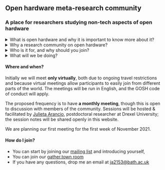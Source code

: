 ## Open hardware meta-research community 
### A place for researchers studying non-tech aspects of open hardware
 
<details>
  <summary>What is open hardware and why it is important to know more about it?</summary>

 Open Hardware, or the practice of openly sharing designs, instructions, and manufacturing files for objects and devices, is gaining momentum worldwide. Researchers and developers around the world are producing openly licensed hardware in a diversity of disciplines; academic production of open hardware has dramatically increased in the last 5 years. Open hardware for science is emerging as a young but promising field, supported by transnational networks, dedicated peer-reviewed publication venues, and forthcoming policy recommendations. 

Although the number of research projects and available academic literature in open hardware is growing, research on the non-technical aspects of the practice is still scarce. Grassroots communities like the Gathering for Open Science Hardware acknowledge this gap, highlighting the need for a collaborative research agenda that includes the multiple and diverse aspects of open hardware practice. 

From a wide diversity of settings, scales and mindsets, researchers around the world are contributing to advance various aspects of research on open hardware. Some of the areas explored by early work comprise the study of collaboration dynamics in open hardware projects, analysis of documentation quality and use of licenses, business models in contrast with open-source software, and documentation of experiences with open hardware in citizen science. More recently, a stream of literature addresses policy recommendations for institutions, science funders and governments at the national level.  

Studies on the “meta” of open hardware can be found in the crossroads of multiple disciplines: design science, human-computer interaction (HCI), open innovation, pedagogical research, science and technology studies (STS). Research is done in academic settings but also carried out by non-profits; the diversity of approaches, however, has not yet accumulated into a coherent body of knowledge. 
</details>

<details>
  <summary>Why a research community on open hardware?</summary>

Sustaining an open, collaborative community of researchers on the topic would provide a much-needed forum for discussing the foundational aspects of open hardware as a field of study. Discussions amongst researchers would shed light over common and divergent framings and methods in the field, while facilitating the exchange of lessons learned. 

Becoming a reference community for meta-research on open hardware can also contribute to increasing the impact of ongoing work. Connections with communities of practitioners can better inform research leading to more useful results; policy efforts usually demand evidence-based insights. 

The various disciplines, backgrounds and approaches converging in the study of open hardware constitute an opportunity to shape the field towards the future. It is a chance to intentionally create a space for researchers anywhere in the world, and from a diversity of backgrounds, to share their work and ideas for the field. 
</details>

<details>
  <summary>Who is it for, and why should you join?</summary>

The group is open to researchers both inside and outside academia (independents, working at non-profits, community-based) in any part of the world, studying aspects of open hardware practice that do not fall into development, testing or maintenance of open hardware. The scope is wide: you may be working on protocols, standards, studying participation or collaboration, business models, educational aspects, policy. If you are in doubt, just ask :)

Research networking has been recognized as a positive activity that enables shared learning, new research opportunities, establishing new research projects, joint applications for funds, increased visibility and impact of work, among others. One of the first conversations we will have will deal with the expectations of researchers joining the community, and how can we work together to achieve them.  
</details>

<details>
  <summary>What will we be doing?</summary>

This is another question to explore collaboratively, based on ongoing work of members of the community. Some tentative lines of work include: 

- mapping available research and detecting vacancy areas,  
- connecting ongoing research with practitioners and policy makers in our networks,  
- presenting our work so we can learn from each other,  
- applying for funds for meta research on open hardware,  
- publishing a collection of articles at the Journal of Open Hardware 
- any other one we come up with.
</details>


#### Where and when?  

Initially we will meet **only virtually**, both due to ongoing travel restrictions and because virtual meetings allow participants to easily join from different parts of the world. The meetings will be run in English, and the GOSH code of conduct will apply.  

The proposed frequency is to have **a monthly meeting**, though this is open to discussion with members of the community. Sessions will be hosted & facilitated by [Julieta Arancio](https://drexel.edu/coas/faculty-research/faculty-directory/postdocs/arancio-julieta/), postdoctoral researcher at Drexel University; the session notes will be shared openly in this website.

We are planning our first meeting for the first week of November 2021.

#### How do I join?

- You can start by joining our [mailing list](https://lists.bath.ac.uk/sympa/info/oh-research) and introducing yourself,
- You can join our [gather.town room](https://gather.town/invite?token=bBOuxI3YV4jalgIP4gbrDlz6FNrv_AGO) 
- If you have any questions, drop me an email at ja2153@bath.ac.uk
